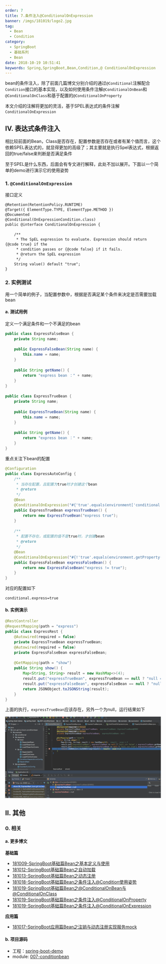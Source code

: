```yaml
---
order: 7
title: 7.条件注入@ConditionalOnExpression
banner: /imgs/181019/logo2.jpg
tag: 
  - Bean
  - Condition
category: 
  - SpringBoot
  - 基础系列
  - Bean
date: 2018-10-19 10:51:41
keywords: Spring,SpringBoot,Bean,Condition,@ ConditionalOnExpression
---
```


bean的条件注入，除了前面几篇博文分别介绍的通过`@Conditional`注解配合`Condition`接口的基本实现，以及如何使用条件注解`@ConditionalOnBean`和`@ConditionalOnClass`和基于配置的`@ConditionalOnProperty`

本文介绍的注解将更加的灵活，基于SPEL表达式的条件注解`ConditionalOnExpression`

<!-- more -->

## IV. 表达式条件注入

相比较前面的Bean，Class是否存在，配置参数是否存在或者有某个值而言，这个依赖SPEL表达式的，就显得更加的高级了；其主要就是执行Spel表达式，根据返回的true/false来判断是否满足条件

至于SPEL是什么东西，后面会有专文进行解释，此处不加以展开。下面以一个简单的demo进行演示它的使用姿势

### 1. `@ConditionalOnExpression`

接口定义

```
@Retention(RetentionPolicy.RUNTIME)
@Target({ ElementType.TYPE, ElementType.METHOD })
@Documented
@Conditional(OnExpressionCondition.class)
public @interface ConditionalOnExpression {

	/**
	 * The SpEL expression to evaluate. Expression should return {@code true} if the
	 * condition passes or {@code false} if it fails.
	 * @return the SpEL expression
	 */
	String value() default "true";
}
```

### 2. 实例测试

用一个简单的例子，当配置参数中，根据是否满足某个条件来决定是否需要加载bean

#### a. 测试用例

定义一个满足条件和一个不满足的bean

```java
public class ExpressFalseBean {
    private String name;

    public ExpressFalseBean(String name) {
        this.name = name;
    }

    public String getName() {
        return "express bean ：" + name;
    }
}

public class ExpressTrueBean {
    private String name;

    public ExpressTrueBean(String name) {
        this.name = name;
    }

    public String getName() {
        return "express bean ：" + name;
    }
}
```

重点关注下bean的配置

```java
@Configuration
public class ExpressAutoConfig {
    /**
     * 当存在配置，且配置为true时才创建这个bean
     * @return
     */
    @Bean
    @ConditionalOnExpression("#{'true'.equals(environment['conditional.express'])}")
    public ExpressTrueBean expressTrueBean() {
        return new ExpressTrueBean("express true");
    }

    /**
     * 配置不存在，或配置的值不是true时，才创建bean
     * @return
     */
    @Bean
    @ConditionalOnExpression("#{!'true'.equals(environment.getProperty('conditional.express'))}")
    public ExpressFalseBean expressFalseBean() {
        return new ExpressFalseBean("express != true");
    }
}
```

对应的配置如下

```properties
conditional.express=true
```

#### b. 实例演示

```java
@RestController
@RequestMapping(path = "express")
public class ExpressRest {
    @Autowired(required = false)
    private ExpressTrueBean expressTrueBean;
    @Autowired(required = false)
    private ExpressFalseBean expressFalseBean;

    @GetMapping(path = "show")
    public String show() {
        Map<String, String> result = new HashMap<>(4);
        result.put("expressTrueBean", expressTrueBean == null ? "null ==> false" : expressTrueBean.getName());
        result.put("expressFalseBean", expressFalseBean == null ? "null ==> true": expressFalseBean.getName());
        return JSONObject.toJSONString(result);
    }
}
```

上面的执行，`expressTrueBean`应该存在，另外一个为null，运行结果如下

![gif.gif](/imgs/181019/02.gif)

## II. 其他

### 0. 相关

#### a. 更多博文

**基础篇**

- [181009-SpringBoot基础篇Bean之基本定义与使用](http://spring.hhui.top/spring-blog/2018/10/09/181009-SpringBoot%E5%9F%BA%E7%A1%80%E7%AF%87Bean%E4%B9%8B%E5%9F%BA%E6%9C%AC%E5%AE%9A%E4%B9%89%E4%B8%8E%E4%BD%BF%E7%94%A8/)
- [181012-SpringBoot基础篇Bean之自动加载](http://spring.hhui.top/spring-blog/2018/10/12/181012-SpringBoot%E5%9F%BA%E7%A1%80%E7%AF%87Bean%E4%B9%8B%E8%87%AA%E5%8A%A8%E5%8A%A0%E8%BD%BD/)
- [181013-SpringBoot基础篇Bean之动态注册](http://spring.hhui.top/spring-blog/2018/10/13/181013-SpringBoot%E5%9F%BA%E7%A1%80%E7%AF%87Bean%E4%B9%8B%E5%8A%A8%E6%80%81%E6%B3%A8%E5%86%8C/)
- [181018-SpringBoot基础篇Bean之条件注入@Condition使用姿势](http://spring.hhui.top/spring-blog/2018/10/18/181018-SpringBoot%E5%9F%BA%E7%A1%80%E7%AF%87Bean%E4%B9%8B%E6%9D%A1%E4%BB%B6%E6%B3%A8%E5%85%A5-Condition%E4%BD%BF%E7%94%A8%E5%A7%BF%E5%8A%BF/)
- [181019-SpringBoot基础篇Bean之@ConditionalOnBean与@ConditionalOnClass](http://spring.hhui.top/spring-blog/2018/10/19/181019-SpringBoot%E5%9F%BA%E7%A1%80%E7%AF%87Bean%E4%B9%8B-ConditionalOnBean%E4%B8%8E@ConditionalOnClass/)
- [181019-SpringBoot基础篇Bean之条件注入@ConditionalOnProperty](http://spring.hhui.top/spring-blog/2018/10/19/181019-SpringBoot%E5%9F%BA%E7%A1%80%E7%AF%87Bean%E4%B9%8B%E6%9D%A1%E4%BB%B6%E6%B3%A8%E5%85%A5-ConditionalOnProperty/)
- [181019-SpringBoot基础篇Bean之条件注入@ConditionalOnExpression](http://spring.hhui.top/spring-blog/2018/10/19/181019-SpringBoot%E5%9F%BA%E7%A1%80%E7%AF%87Bean%E4%B9%8B%E6%9D%A1%E4%BB%B6%E6%B3%A8%E5%85%A5-ConditionalOnExpression/)

**应用篇**

- [181017-SpringBoot应用篇Bean之注销与动态注册实现服务mock](http://spring.hhui.top/spring-blog/2018/10/17/181017-SpringBoot%E5%BA%94%E7%94%A8%E7%AF%87Bean%E4%B9%8B%E6%B3%A8%E9%94%80%E4%B8%8E%E5%8A%A8%E6%80%81%E6%B3%A8%E5%86%8C%E5%AE%9E%E7%8E%B0%E6%9C%8D%E5%8A%A1mock/)

#### b. 项目源码

- 工程：[spring-boot-demo](https://github.com/liuyueyi/spring-boot-demo)
- module: [007-conditionbean](https://github.com/liuyueyi/spring-boot-demo/tree/master/spring-boot/007-conditionbean)

